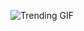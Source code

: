 
<!-- GIF_SECTION -->
![Trending GIF](https://media2.giphy.com/media/v1.Y2lkPThiYjIxNzcyMnR2amZlaXZsejB6OG1zZmd1NjRlNHF0eXo4ZDFlc2dvMXpuNWozNSZlcD12MV9naWZzX3NlYXJjaCZjdD1n/KwMYzlxpfL3OZikB2Q/giphy.gif)
<!-- END_GIF_SECTION -->
